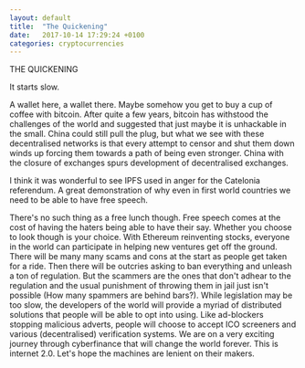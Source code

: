 ```yaml
---
layout: default
title:  "The Quickening"
date:   2017-10-14 17:29:24 +0100
categories: cryptocurrencies
---
```

THE QUICKENING

It starts slow.

A wallet here, a wallet there. Maybe somehow you get to buy a cup of coffee with bitcoin. After quite a few years, bitcoin has withstood the challenges of the world and suggested that just maybe it is unhackable in the small. China could still pull the plug, but what we see with these decentralised networks is that every attempt to censor and shut them down winds up forcing them towards a path of being even stronger. China with the closure of exchanges spurs development of decentralised exchanges.

I think it was wonderful to see IPFS used in anger for the Catelonia referendum. A great demonstration of why even in first world countries we need to be able to have free speech.

There's no such thing as a free lunch though. Free speech comes at the cost of having the haters being able to have their say. Whether you choose to look though is your choice. With Ethereum reinventing stocks, everyone in the world can participate in helping new ventures get off the ground. There will be many many scams and cons at the start as people get taken for a ride. Then there will be outcries asking to ban everything and unleash a ton of regulation. But the scammers are the ones that don't adhear to the regulation and the usual punishment of throwing them in jail just isn't possible (How many spammers are behind bars?).
While legislation may be too slow, the developers of the world will provide a myriad of distributed solutions that people will be able to opt into using. Like ad-blockers stopping malicious adverts, people will choose to accept ICO screeners and various (decentralised) verification systems.
We are on a very exciting journey through cyberfinance that will change the world forever. This is internet 2.0. Let's hope the machines are lenient on their makers.
